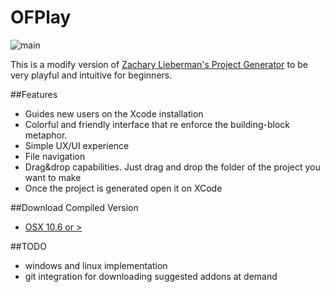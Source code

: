 # OFPlay 

![main](https://raw.github.com/patriciogonzalezvivo/OFPlay/master/ofplay_main.png)

This is a modify version of [Zachary Lieberman's Project Generator](https://github.com/ofZach/projectGeneratorSimple) to be very playful and intuitive for beginners.

##Features
*	Guides new users on the Xcode installation
*	Colorful and friendly interface that re enforce the building-block metaphor.
*	Simple UX/UI experience
*	File navigation
*	Drag&drop capabilities. Just drag and drop the folder of the project you want to make
*	Once the project is generated open it on XCode

##Download Compiled Version

* 	[OSX 10.6 or > ](https://dl.dropbox.com/u/335522/OFPlay-0.1.zip)

##TODO
*	windows and linux implementation
*	git integration for downloading suggested addons at demand
